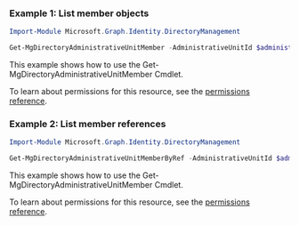 ### Example 1: List member objects

```powershellImport-Module Microsoft.Graph.Identity.DirectoryManagement

Get-MgDirectoryAdministrativeUnitMember -AdministrativeUnitId $administrativeUnitId
```
This example shows how to use the Get-MgDirectoryAdministrativeUnitMember Cmdlet.
To learn about permissions for this resource, see the [permissions reference](/graph/permissions-reference).

### Example 2: List member references

```powershellImport-Module Microsoft.Graph.Identity.DirectoryManagement

Get-MgDirectoryAdministrativeUnitMemberByRef -AdministrativeUnitId $administrativeUnitId
```
This example shows how to use the Get-MgDirectoryAdministrativeUnitMember Cmdlet.
To learn about permissions for this resource, see the [permissions reference](/graph/permissions-reference).


